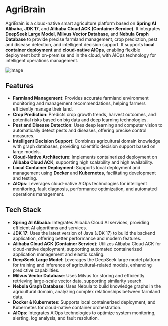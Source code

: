 # AgriBrain

AgriBrain is a cloud-native smart agriculture platform based on **Spring AI Alibaba**, **JDK 17**, and **Alibaba Cloud ACK (Container Service)**. It integrates **DeepSeek Large Model**, **Milvus Vector Database**, and **Nebula Graph Database** to provide precise farmland management, crop prediction, pest and disease detection, and intelligent decision support. It supports **local container deployment** and **cloud-native AIOps**, enabling flexible deployment both on-premise and in the cloud, with AIOps technology for intelligent operations management.

![image](https://github.com/user-attachments/assets/4c26d952-1d46-43da-bd8a-f587a2bee4f3)

## Features

- **Farmland Management**: Provides accurate farmland environment monitoring and management recommendations, helping farmers efficiently manage their land.
- **Crop Prediction**: Predicts crop growth trends, harvest outcomes, and potential risks based on big data and deep learning technologies.
- **Pest and Disease Detection**: Uses deep learning and computer vision to automatically detect pests and diseases, offering precise control measures.
- **Intelligent Decision Support**: Combines agricultural domain knowledge with graph databases, providing scientific decision support based on large models.
- **Cloud-Native Architecture**: Implements containerized deployment on **Alibaba Cloud ACK**, supporting high scalability and high availability.
- **Local Container Deployment**: Supports local deployment and management using **Docker** and **Kubernetes**, facilitating development and testing.
- **AIOps**: Leverages cloud-native AIOps technologies for intelligent monitoring, fault diagnosis, performance optimization, and automated operations management.

## Tech Stack

- **Spring AI Alibaba**: Integrates Alibaba Cloud AI services, providing efficient AI algorithms and services.
- **JDK 17**: Uses the latest version of Java (JDK 17) to build the backend application, offering better performance and modern features.
- **Alibaba Cloud ACK (Container Service)**: Utilizes Alibaba Cloud ACK for cloud-native deployment, supporting automated containerized application management and elastic scaling.
- **DeepSeek Large Model**: Leverages the DeepSeek large model platform for training and inference of agricultural-related models, enhancing predictive capabilities.
- **Milvus Vector Database**: Uses Milvus for storing and efficiently retrieving large-scale vector data, supporting similarity search.
- **Nebula Graph Database**: Uses Nebula to build knowledge graphs in the agricultural domain, analyzing complex relationships between farmland data.
- **Docker & Kubernetes**: Supports local containerized deployment, and Kubernetes for cloud-native container orchestration.
- **AIOps**: Integrates AIOps technologies to optimize system monitoring, alerting, log analysis, and fault resolution.
